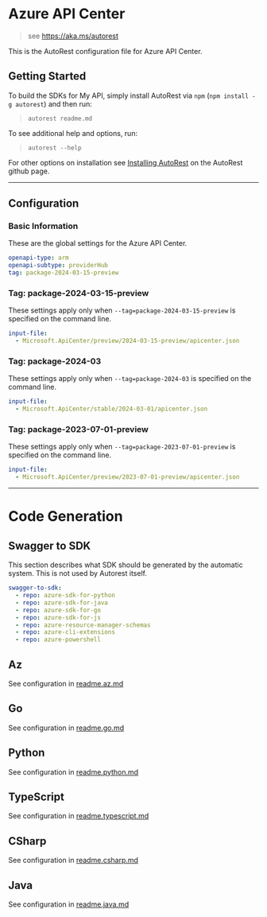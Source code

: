 # Azure API Center

> see https://aka.ms/autorest

This is the AutoRest configuration file for Azure API Center.

## Getting Started

To build the SDKs for My API, simply install AutoRest via `npm` (`npm install -g autorest`) and then run:

> `autorest readme.md`

To see additional help and options, run:

> `autorest --help`

For other options on installation see [Installing AutoRest](https://aka.ms/autorest/install) on the AutoRest github page.

---

## Configuration

### Basic Information

These are the global settings for the Azure API Center.

``` yaml
openapi-type: arm
openapi-subtype: providerHub
tag: package-2024-03-15-preview
```

### Tag: package-2024-03-15-preview

These settings apply only when `--tag=package-2024-03-15-preview` is specified on the command line.

```yaml $(tag) == 'package-2024-03-15-preview'
input-file:
  - Microsoft.ApiCenter/preview/2024-03-15-preview/apicenter.json
```
### Tag: package-2024-03

These settings apply only when `--tag=package-2024-03` is specified on the command line.

``` yaml $(tag) == 'package-2024-03'
input-file:
  - Microsoft.ApiCenter/stable/2024-03-01/apicenter.json
```

### Tag: package-2023-07-01-preview

These settings apply only when `--tag=package-2023-07-01-preview` is specified on the command line.

``` yaml $(tag) == 'package-2023-07-01-preview'
input-file:
  - Microsoft.ApiCenter/preview/2023-07-01-preview/apicenter.json
```

---


# Code Generation

## Swagger to SDK

This section describes what SDK should be generated by the automatic system.
This is not used by Autorest itself.

``` yaml $(swagger-to-sdk)
swagger-to-sdk:
  - repo: azure-sdk-for-python
  - repo: azure-sdk-for-java
  - repo: azure-sdk-for-go
  - repo: azure-sdk-for-js
  - repo: azure-resource-manager-schemas
  - repo: azure-cli-extensions
  - repo: azure-powershell
```

## Az

See configuration in [readme.az.md](./readme.az.md)

## Go

See configuration in [readme.go.md](./readme.go.md)

## Python

See configuration in [readme.python.md](./readme.python.md)

## TypeScript

See configuration in [readme.typescript.md](./readme.typescript.md)

## CSharp

See configuration in [readme.csharp.md](./readme.csharp.md)

## Java

See configuration in [readme.java.md](./readme.java.md)
